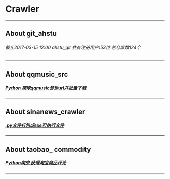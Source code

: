 # Crawler


-----


## About git_ahstu

###### 截止2017-03-15 12:00  ahstu_git 共有注册用户153位  总仓库数124个



-----



## About qqmusic_src
##### [Python 爬取qqmusic音乐url并批量下载](http://www.cnblogs.com/dearvee/p/6602677.html)


-----



## About sinanews_crawler
##### [.py文件打包成exe可执行文件](http://www.cnblogs.com/dearvee/p/6580370.html)


-----

## About taobao_ commodity
##### P[ython爬虫 获得淘宝商品评论](http://www.cnblogs.com/dearvee/p/6565688.html)


-----

